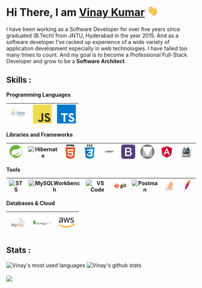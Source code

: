 <h1>Hi There, I am <a  href="https://vk46.github.io/" target="_blank">Vinay Kumar</a> <img src="https://raw.githubusercontent.com/ABSphreak/ABSphreak/master/gifs/Hi.gif" width="30px"></h1>

I have been working as a Software Developer for over five years since graduated (B.Tech) from JNTU, Hyderabad in the year 2015. And as a software developer I've racked up experience of a wide variety of application development especially in web technologies. I have failed too many times to count. And my goal is to become a Professional Full-Stack Developer and grow to be a **Software Architect**.

## Skills :

**Programming Languages**

<img title="Java" alt="Java" width="50px" src="https://raw.githubusercontent.com/github/explore/master/topics/java/java.png" />|<img alt="JS" title="JavaScript" width="50px" src="https://raw.githubusercontent.com/github/explore/master/topics/javascript/javascript.png">|<img alt="TS" title="TypeScript" width="50px" src="https://raw.githubusercontent.com/github/explore/master/topics/typescript/typescript.png">
|--|--|--|

**Libraries and Frameworks**

<img title="Spring" alt="Spring" width="50px" src="https://raw.githubusercontent.com/github/explore/master/topics/spring/spring.png">|<img title="Hibernate" alt="Hibernate" width="50px" src="https://hibernate.org/images/hibernate-logo.svg">|<img title="HTML 5" alt="HTML5" width="50px" src="https://raw.githubusercontent.com/github/explore/master/topics/html/html.png">|<img title="CSS 3" alt="CSS3" width="50px" src="https://raw.githubusercontent.com/github/explore/master/topics/css/css.png">|<img title="jQuery" alt="jQuery" width="50px" src="https://raw.githubusercontent.com/github/explore/master/topics/jquery/jquery.png">|<img title="Bootstrap UI" alt="Bootstrap UI" width="50px" src="https://raw.githubusercontent.com/github/explore/master/topics/bootstrap/bootstrap.png">|<img title="Material UI" alt="Material UI" width="50px" src="https://raw.githubusercontent.com/github/explore/master/topics/material-design/material-design.png">|<img title="Angular" alt="Angular" width="50px" src="https://raw.githubusercontent.com/github/explore/master/topics/angular/angular.png">|<img title="Apache Cordova" alt="Cordova" width="50px" src="https://raw.githubusercontent.com/github/explore/master/topics/cordova/cordova.png">|
|--|--|--|--|--|--|--|--|--|

**Tools**

<img title="STS" alt="STS" width="50px" src="https://spring.io/images/logo-spring-tools-gear-3dbfa4e3714afa9d58885422ec7ac8e5.svg">|<img title="MySQL Workbench" alt="MySQLWorkbench" width="50px" src="https://encrypted-tbn0.gstatic.com/images?q=tbn:ANd9GcR4SRoFvNsv-_Xl30fbCnMGDBLZsLq9Av5__1qpv4fsYayIQqvn6-_CiKehwbfZqYNFXG8&usqp=CAU">|<img title="VS Code" alt="VS Code" width="50px" src="https://img.icons8.com/fluent/48/000000/visual-studio-code-2019.png">|<img title="git" alt="git" width="50px" src="https://raw.githubusercontent.com/github/explore/master/topics/git/git.png">|<img title="Postman" alt="Postman" width="50px" src="https://covirtnetworking.com/wp-content/uploads/2017/09/postman-e1505276579767.png">|<img title="Stackoverflow" alt="stackoverflow" width="50px" src="https://raw.githubusercontent.com/github/explore/master/topics/stackoverflow/stackoverflow.png">|<img title="Apache Software" alt="Apache" width="50px" src="https://raw.githubusercontent.com/github/explore/master/topics/maven/maven.png">
|--|--|--|--|--|--|--|

**Databases & Cloud**

<img title="MySQL" alt="MySQL" width="50px" src="https://raw.githubusercontent.com/github/explore/master/topics/mysql/mysql.png">|<img title="MongoDB" alt="MongoDB" width="50px" src="https://raw.githubusercontent.com/github/explore/master/topics/mongodb/mongodb.png">|<img title="AWS" alt="AWS" width="50px" src="https://raw.githubusercontent.com/github/explore/master/topics/aws/aws.png">
|--|--|--|

## Stats :

<a><img align="center" src="https://github-readme-stats.vercel.app/api/top-langs/?username=vk46&theme=light&count_private=true&layout=compact" alt="Vinay's most used languages"/>
</a>
<a><img align="center" src="https://github-readme-stats.vercel.app/api?username=vk46&show_icons=true&theme=light&line_height=26&include_all_commits=true&count_private=true&hide=issues" alt="Vinay's github stats"/>
</a><br><br>
<img align="center" src = "https://activity-graph.herokuapp.com/graph?username=vk46&theme=rogue" width = 650>
